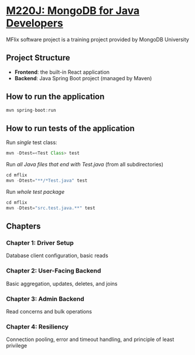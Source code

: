 # [M220J: MongoDB for Java Developers](https://university.mongodb.com/courses/M220J/about) 

MFlix software project is a training project provided by MongoDB University

## Project Structure
- **Frontend**: the built-in React application
- **Backend**: Java Spring Boot project (managed by Maven)

## How to run the application
```java
mvn spring-boot:run
```

## How to run tests of the application
Run _single_ test class:
```java
mvn -Dtest=<Test Class> test
```
Run _all Java files that end with Test.java_ (from all subdirectories)
```java 
cd mflix
mvn -Dtest="**/*Test.java" test
```
Run _whole test package_
```java
cd mflix
mvn -Dtest="src.test.java.**" test
```
## Chapters

### Chapter 1: Driver Setup
Database client configuration, basic reads

### Chapter 2: User-Facing Backend
Basic aggregation, updates, deletes, and joins

### Chapter 3: Admin Backend
Read concerns and bulk operations

### Chapter 4: Resiliency
Connection pooling, error and timeout handling, and principle of least privilege
